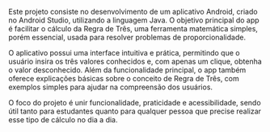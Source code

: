 Este projeto consiste no desenvolvimento de um aplicativo Android, criado no Android Studio, utilizando a linguagem Java. O objetivo principal do app é facilitar o cálculo da Regra de Três, uma ferramenta matemática simples, porém essencial, usada para resolver problemas de proporcionalidade.

O aplicativo possui uma interface intuitiva e prática, permitindo que o usuário insira os três valores conhecidos e, com apenas um clique, obtenha o valor desconhecido. Além da funcionalidade principal, o app também oferece explicações básicas sobre o conceito de Regra de Três, com exemplos simples para ajudar na compreensão dos usuários.

O foco do projeto é unir funcionalidade, praticidade e acessibilidade, sendo útil tanto para estudantes quanto para qualquer pessoa que precise realizar esse tipo de cálculo no dia a dia.

